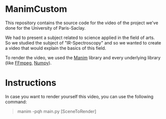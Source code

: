 # ManimCustom
This repository contains the source code for the video of the project we've done 
for the University of Paris-Saclay.

We had to present a subject related to science applied in the field of arts. So we studied 
the subject of "IR-Spectroscopy" and so we wanted to create a video that would explain the basics of this field.

To render the video, we used the [Manim](https://www.manim.community/) library and every underlying library 
(like [FFmpeg](https://www.ffmpeg.org/), [Numpy](https://www.numpy.org/)). 

# Instructions
In case you want to render yourself this video, you can use the following command:
> manim -pqh main.py [SceneToRender]
